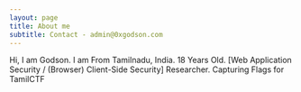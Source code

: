 ```yaml
---
layout: page
title: About me
subtitle: Contact - admin@0xgodson.com
---
```


Hi, I am Godson. I am From Tamilnadu, India. 18 Years Old. [Web Application Security / (Browser) Client-Side Security] Researcher. Capturing Flags for TamilCTF 
